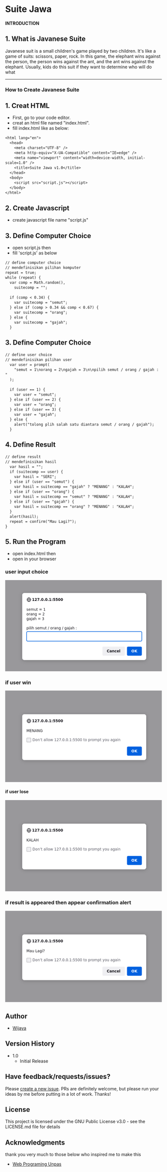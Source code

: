 # Suite Jawa

#### INTRODUCTION

## 1. What is Javanese Suite

Javanese suit is a small children's game played by two children. It's like a game of suits: scissors, paper, rock. In this game, the elephant wins against the person, the person wins against the ant, and the ant wins against the elephant. Usually, kids do this suit if they want to determine who will do what

---

### How to Create Javanese Suite

## 1. Creat HTML

- First, go to your code editor.
- creat an html file named "index.html".
- fill index.html like as below:

```<!DOCTYPE html>
<html lang="en">
  <head>
    <meta charset="UTF-8" />
    <meta http-equiv="X-UA-Compatible" content="IE=edge" />
    <meta name="viewport" content="width=device-width, initial-scale=1.0" />
    <title>Suite Jawa v1.0</title>
  </head>
  <body>
    <script src="script.js"></script>
  </body>
</html>
```

## 2. Create Javascript

- create javascript file name "script.js"

## 3. Define Computer Choice

- open script.js then
- fill 'script.js' as below

```
// define computer choice
// mendefinisikan pilihan komputer
repeat = true;
while (repeat) {
  var comp = Math.random(),
    suitecomp = "";

  if (comp < 0.34) {
    var suitecomp = "semut";
  } else if (comp > 0.34 && comp < 0.67) {
    var suitecomp = "orang";
  } else {
    var suitecomp = "gajah";
  }
```

## 3. Define Computer Choice

```
// define user choice
// mendefinisikan pilihan user
  var user = prompt(
    "semut = 1\norang = 2\ngajah = 3\n\npilih semut / orang / gajah : "
  );

  if (user == 1) {
    var user = "semut";
  } else if (user == 2) {
    var user = "orang";
  } else if (user == 3) {
    var user = "gajah";
  } else {
    alert("tolong plih salah satu diantara semut / orang / gajah");
  }

```

## 4. Define Result

```
// define result
// mendefinisikan hasil
  var hasil = "";
  if (suitecomp == user) {
    var hasil = "SERI";
  } else if (user == "semut") {
    var hasil = suitecomp == "gajah" ? "MENANG" : "KALAH";
  } else if (user == "orang") {
    var hasil = suitecomp == "semut" ? "MENANG" : "KALAH";
  } else if (user == "gajah") {
    var hasil = suitecomp == "orang" ? "MENANG" : "KALAH";
  }
  alert(hasil);
  repeat = confirm("Mau Lagi?");
}

```

## 5. Run the Program

- open index.html then
- open in your browser

### user input choice

![user input choice](img/user.png)

### if user win

![user input choice](img/win.png)

#### if user lose

![user input choice](img/lose.png)

### if result is appeared then appear confirmation alert

![user input choice](img/confirm.png)

## Author

- [Wijaya](https://www.instagram.com/wijaya5521_)

## Version History

- 1.0
  - Initial Release

## Have feedback/requests/issues?

Please [create a new issue](https://github.com/wijaya5521/suite-jawa). PRs are definitely welcome, but please run your ideas by me before putting in a lot of work. Thanks!

## License

This project is licensed under the GNU Public License v3.0 - see the LICENSE.md file for details

## Acknowledgments

thank you very much to those below who inspired me to make this

- [Web Programing Unpas](https://www.youtube.com/c/WebProgrammingUNPAS)
